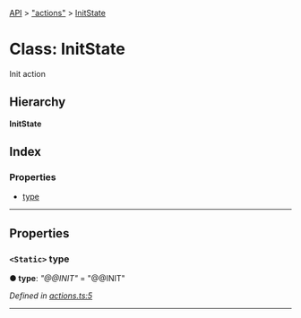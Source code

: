 [API](../README.md) > ["actions"](../modules/_actions_.md) > [InitState](../classes/_actions_.initstate.md)

# Class: InitState

Init action

## Hierarchy

**InitState**

## Index

### Properties

* [type](_actions_.initstate.md#type)

---

## Properties

<a id="type"></a>

### `<Static>` type

**● type**: *"@@INIT"* = "@@INIT"

*Defined in [actions.ts:5](https://github.com/amcdnl/ngxs/blob/4ba1032/packages/store/src/actions.ts#L5)*

___

